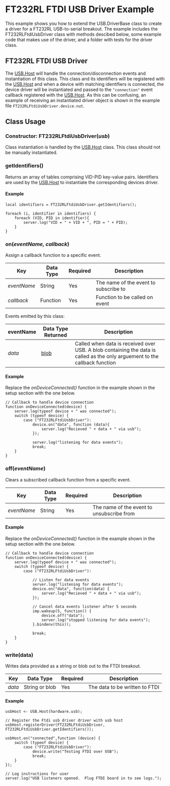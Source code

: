 # FT232RL FTDI USB Driver Example #

This example shows you how to extend the USB.DriverBase class to create a driver for a FT232RL USB-to-serial breakout. The example includes the FT232RLFtdiUsbDriver class with methods descibed below, some example code that makes use of the driver, and a folder with tests for the driver class.

## FT232RL FTDI USB Driver ##

The [USB.Host](../USB/) will handle the connection/disconnection events and instantiation of this class. This class and its identifiers will be registered with the [USB.Host](../USB/) and when a device with matching identifiers is connected, the device driver will be instantiated and passed to the `"connection"` event callback registered with the [USB.Host](../USB/). As this can be confusing, an example of receiving an instantiated driver object is shown in the example file `FT232RLFtdiUsbDriver.device.nut`.

## Class Usage ##

### Constructor: FT232RLFtdiUsbDriver(*usb*) ###

Class instantiation is handled by the [USB.Host](../USB/) class. This class should not be manually instantiated.

### getIdentifiers() ###

Returns an array of tables comprising VID-PID key-value pairs. Identifiers are used by the [USB.Host](../USB/) to instantiate the corresponding devices driver.

#### Example ####

```squirrel
local identifiers = FT232RLFtdiUsbDriver.getIdentifiers();

foreach (i, identifier in identifiers) {
    foreach (VID, PID in identifier){
        server.log("VID = " + VID + ", PID = " + PID);
    }
}

```

### on(*eventName, callback*) ###

Assign a callback function to a specific event.


| Key | Data Type | Required | Description |
| --- | --- | --- | --- |
| *eventName* | String | Yes | The name of the event to subscribe to |
| *callback* | Function | Yes | Function to be called on event |

Events emitted by this class:

| eventName | Data Type Returned | Description |
| --- | --- | --- |
| *data* | [blob](https://developer.electricimp.com/squirrel/blob) | Called when data is received over USB. A blob containing the data is called as the only arguement to the callback function |

#### Example ####

Replace the *onDeviceConnected()* function in the example shown in the setup section with the one below.

```squirrel
// Callback to handle device connection
function onDeviceConnected(device) {
    server.log(typeof device + " was connected");
    switch (typeof device) {
        case ("FT232RLFtdiUsbDriver"):
            device.on("data", function (data){
                server.log("Recieved " + data + " via usb");
            });
            
            server.log("listening for data events");
            break;
    }
}

```

### off(*eventName*) ###

Clears a subscribed callback function from a specific event.

| Key | Data Type | Required | Description |
| --- | --- | --- | --- |
| *eventName* | String | Yes | The name of the event to unsubscribe from |


#### Example ####

Replace the *onDeviceConnected()* function in the example shown in the setup section with the one below.

```squirrel
// Callback to handle device connection
function onDeviceConnected(device) {
    server.log(typeof device + " was connected");
    switch (typeof device) {
        case ("FT232RLFtdiUsbDriver"):

            // Listen for data events
            server.log("listening for data events");
            device.on("data", function(data) {
                server.log("Recieved " + data + " via usb");
            });
            
            // Cancel data events listener after 5 seconds
            imp.wakeup(5, function() {
                device.off("data");
                server.log("stopped listening for data events");
            }.bindenv(this));

            break;
    }
}
```

### write(data) ###

Writes data provided as a string or blob out to the FTDI breakout.


| Key | Data Type | Required | Description |
| --- | --- | --- | --- |
| *data* | String or blob | Yes | The data to be written to FTDI |


#### Example ####

```squirrel
usbHost <- USB.Host(hardware.usb);

// Register the Ftdi usb driver driver with usb host
usbHost.registerDriver(FT232RLFtdiUsbDriver, FT232RLFtdiUsbDriver.getIdentifiers());

usbHost.on("connected",function (device) {
    switch (typeof device) {
        case ("FT232RLFtdiUsbDriver"):
            device.write("Testing FTDI over USB");
            break;
    }
});

// Log instructions for user
server.log("USB listeners opened.  Plug FTDI board in to see logs.");
```
